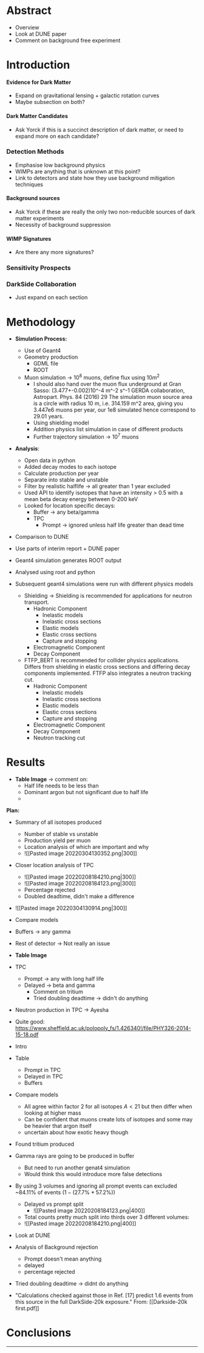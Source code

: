 # Abstract
- Overview
- Look at DUNE paper
- Comment on background free experiment

# Introduction
#### Evidence for Dark Matter
- Expand on gravitational lensing + galactic rotation curves
- Maybe subsection on both?

#### Dark Matter Candidates
- Ask Yorck if this is a succinct description of dark matter, or need to expand more on each candidate?

### Detection Methods
- Emphasise low background physics
- WIMPs are anything that is unknown at this point?
- Link to detectors and state how they use background mitigation techniques

#### Background sources
- Ask Yorck if these are really the only two non-reducible sources of dark matter experiments
- Necessity of background suppression

#### WIMP Signatures
- Are there any more signatures?

### Sensitivity Prospects

### DarkSide Collaboration
- Just expand on each section

# Methodology
- **Simulation Process:**
	- Use of Geant4
	- Geometry production
		- GDML file
		- ROOT
	- Muon simulation -> $10^8$ muons, define flux using $10m^2$ 
		- I should also hand over the muon flux underground at Gran Sasso: (3.477+-0.002)10^-4 m^-2 s^-1 GERDA collaboration, Astropart. Phys. 84 (2016) 29 The simulation muon source area is a circle with radius 10 m, i.e. 314.159 m^2 area, giving you 3.447e6 muons per year, our 1e8 simulated hence correspond to 29.01 years.
		- Using shielding model
		- Addition physics list simulation in case of different products
		- Further trajectory simulation -> $10^7$ muons
- **Analysis**:
	- Open data in python
	- Added decay modes to each isotope
	- Calculate production per year
	- Separate into stable and unstable
	- Filter by realistic halflife -> all greater than 1 year excluded
	- Used API to identify isotopes that have an intensity > 0.5 with a mean beta decay energy between 0-200 keV
	- Looked for location specific decays:
		- Buffer -> any beta/gamma
		- TPC
			- Prompt -> ignored unless half life greater than dead time
			
	
- Comparison to DUNE
- Use parts of interim report + DUNE paper
- Geant4 simulation generates ROOT output
- Analysed using root and python
- Subsequent geant4 simulations were run with different physics models
	- Shielding -> Shielding is recommended for applications for neutron transport.
		- Hadronic Component
			- Inelastic models
			- Inelastic cross sections
			- Elastic models
			- Elastic cross sections
			- Capture and stopping
		- Electromagnetic Component
		- Decay Component
	- FTFP_BERT is recommended for collider physics applications. Differs from shielding in elastic cross sections and differing decay components implemented. FTFP also integrates a neutron tracking cut.
		- Hadronic Component
			- Inelastic models
			- Inelastic cross sections
			- Elastic models
			- Elastic cross sections
			- Capture and stopping
		- Electromagnetic Component
		- Decay Component
		- Neutron tracking cut


# Results
- **Table Image** -> comment on:
	- Half life needs to be less than
	- Dominant argon but not significant due to half life
	- 

**Plan:**
- Summary of all isotopes produced
	- Number of stable vs unstable
	- Production yield per muon
	- Location analysis of which are important and why
	- ![[Pasted image 20220304130352.png|300]]
- Closer location analysis of TPC
	- ![[Pasted image 20220208184210.png|300]]
	-  ![[Pasted image 20220208184123.png|300]]
	- Percentage rejected
	- Doubled deadtime, didn't make a difference
-  ![[Pasted image 20220304130914.png|300]]
- Compare models
- Buffers -> any gamma
- Rest of detector -> Not really an issue
- **Table Image**
- TPC
	- Prompt -> any with long half life
	- Delayed -> beta and gamma
		- Comment on tritium
		- Tried doubling deadtime -> didn't do anything
- Neutron production in TPC -> Ayesha

- Quite good: https://www.sheffield.ac.uk/polopoly_fs/1.426340!/file/PHY326-2014-15-18.pdf
- Intro
- Table
	- Prompt in TPC
	- Delayed in TPC
	- Buffers
- Compare models
	- All agree within factor 2 for all isotopes $A<21$ but then differ when looking at higher mass 
	- Can be confident that muons create lots of isotopes and some may be heavier that argon itself
	- uncertain about how exotic heavy though
- Found tritium produced
- Gamma rays are going to be produced in buffer
	- But need to run another genat4 simulation
	- Would think this would introduce more false detections
- By using 3 volumes and ignoring all prompt events can excluded ~84.11% of events ($1-(27.7\% * 57.2\%)$)
  - Delayed vs prompt split
    - ![[Pasted image 20220208184123.png|400]]
  - Total counts pretty much split into thirds over 3 different volumes:
  - ![[Pasted image 20220208184210.png|400]]

- Look at DUNE
- Analysis of Background rejection
	- Prompt doesn't mean anything
	- delayed
	- percentage rejected
- Tried doubling deadtime -> didnt do anything
- "Calculations checked against those in Ref. [17] predict 1.6 events from this source in the full DarkSide-20k exposure." From: [[Darkside-20k first.pdf]]

# Conclusions
****